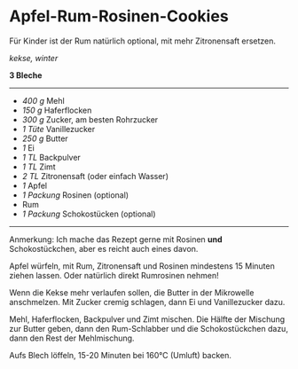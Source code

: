 # Apfel-Rum-Rosinen-Cookies

Für Kinder ist der Rum natürlich optional, mit mehr Zitronensaft ersetzen.

*kekse, winter*

**3 Bleche**

---

- *400 g* Mehl
- *150 g* Haferflocken
- *300 g* Zucker, am besten Rohrzucker
- *1 Tüte* Vanillezucker
- *250 g* Butter
- *1* Ei
- *1 TL* Backpulver
- *1 TL* Zimt
- *2 TL* Zitronensaft (oder einfach Wasser)
- *1* Apfel
- *1 Packung* Rosinen (optional)
- Rum
- *1 Packung* Schokostücken (optional)

---

Anmerkung: Ich mache das Rezept gerne mit Rosinen **und** Schokostückchen, aber es reicht auch eines davon.

Apfel würfeln, mit Rum, Zitronensaft und Rosinen mindestens 15 Minuten ziehen lassen. Oder natürlich direkt Rumrosinen
nehmen!

Wenn die Kekse mehr verlaufen sollen, die Butter in der Mikrowelle anschmelzen. Mit Zucker cremig schlagen, dann Ei und
Vanillezucker dazu.

Mehl, Haferflocken, Backpulver und Zimt mischen. Die Hälfte der Mischung zur Butter geben, dann den Rum-Schlabber und
die Schokostückchen dazu, dann den Rest der Mehlmischung.

Aufs Blech löffeln, 15-20 Minuten bei 160°C (Umluft) backen.
